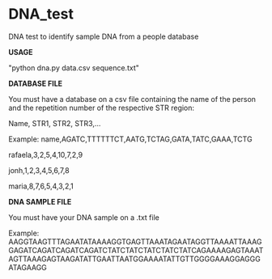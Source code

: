 # DNA_test
DNA test to identify sample DNA from a people database



**USAGE**

"python dna.py data.csv sequence.txt"



**DATABASE FILE**

You must have a database on a csv file containing the name of the person and the repetition number of the respective STR region:

Name, STR1, STR2, STR3,...

Example:
name,AGATC,TTTTTTCT,AATG,TCTAG,GATA,TATC,GAAA,TCTG

rafaela,3,2,5,4,10,7,2,9

jonh,1,2,3,4,5,6,7,8

maria,8,7,6,5,4,3,2,1

**DNA SAMPLE FILE**

You must have your DNA sample on a .txt file

Example:
AAGGTAAGTTTAGAATATAAAAGGTGAGTTAAATAGAATAGGTTAAAATTAAAGGAGATCAGATCAGATCAGATCTATCTATCTATCTATCTATCAGAAAAGAGTAAATAGTTAAAGAGTAAGATATTGAATTAATGGAAAATATTGTTGGGGAAAGGAGGGATAGAAGG
